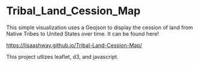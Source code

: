 # Tribal_Land_Cession_Map

This simple visualization uses a Geojson to display the cession of land from Native Tribes to United States over time. It can be found here!

https://lisaashway.github.io/Tribal-Land-Cession-Map/

This project utlizes leaflet, d3, and javascript.
